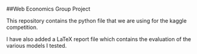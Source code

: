 ##Web Economics Group Project

This repository contains the python file that we are using for
the kaggle competition.

I have also added a LaTeX report file which contains the evaluation
of the various models I tested.